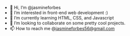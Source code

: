 - 👋 Hi, I’m @jasmineforbes
- 👀 I’m interested in front-end web development :)
- 🌱 I’m currently learning HTML, CSS, and Javascript
- 💞️ I’m looking to collaborate on some pretty cool projects.
- 📫 How to reach me @jasmineforbes56@gmail.com 

<!---
jasmineforbes/jasmineforbes is a ✨ special ✨ repository because its `README.md` (this file) appears on your GitHub profile.
You can click the Preview link to take a look at your changes.
--->
